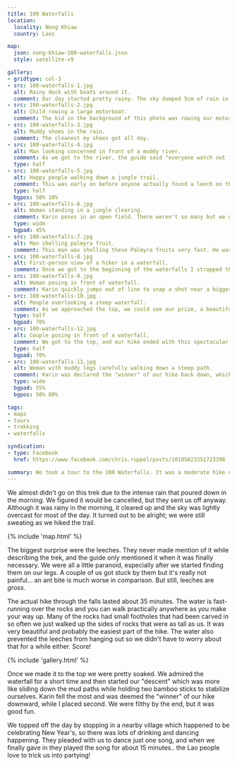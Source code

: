 ```yaml
---
title: 100 Waterfalls
location:
  locality: Nong Khiaw
  country: Laos

map:
  json: nong-khiaw-100-waterfalls.json
  style: satellite-v9

gallery:
- gridtype: col-3
- src: 100-waterfalls-1.jpg
  alt: Rainy dock with boats around it.
  comment: Our day started pretty rainy. The sky dumped 5cm of rain in about 40 minutes so our hopes were not high to start with.
- src: 100-waterfalls-2.jpg
  alt: Child rowing a large motorboat.
  comment: The kid in the background of this photo was rowing our motorboat after the engine failed to start after at least 15 tries.
- src: 100-waterfalls-3.jpg
  alt: Muddy shoes in the rain.
  comment: The cleanest my shoes got all day.
- src: 100-waterfalls-4.jpg
  alt: Man looking concerned in front of a muddy river.
  comment: As we got to the river, the guide said "everyone watch out for leeches on your legs." Bart's face captures everyone's reaction very well.
  type: half
- src: 100-waterfalls-5.jpg
  alt: Happy people walking down a jungle trail.
  comment: This was early on before anyone actually found a leech on their legs so we were all still carefree.
  type: half
  bgpos: 50% 10%
- src: 100-waterfalls-6.jpg
  alt: Woman standing in a jungle clearing.
  comment: Karin poses in an open field. There weren't so many but we walked through a farm area and saw the cloud-covered mountains.
  type: wide
  bgpad: 45%
- src: 100-waterfalls-7.jpg
  alt: Man shelling palmyra fruit.
  comment: This man was shelling these Palmyra fruits very fast. He was happy to see us and since we stopped for lunch there, he ended up offering lao-Lao to us.
- src: 100-waterfalls-8.jpg
  alt: First-person view of a hiker in a waterfall.
  comment: Once we got to the beginning of the waterfalls I strapped the GoPro on and recorded the hike. We hiked directly in the waterfalls for about 35 minutes.
- src: 100-waterfalls-9.jpg
  alt: Woman posing in front of waterfall.
  comment: Karin quickly jumps out of line to snap a shot near a bigger waterfall.
- src: 100-waterfalls-10.jpg
  alt: People overlooking a steep waterfall.
  comment: As we approached the top, we could see our prize, a beautiful tall waterfall.
  type: half
  bgpad: 70%
- src: 100-waterfalls-12.jpg
  alt: Couple posing in front of a waterfall.
  comment: We got to the top, and our hike ended with this spectacular large waterfall! It was a great backdrop for our victory photos.
  type: half
  bgpad: 70%
- src: 100-waterfalls-11.jpg
  alt: Woman with muddy legs carefully walking down a steep path.
  comment: Karin was declared the "winner" of our hike back down, which was quite steep and unfortunately very muddy from the morning rain.
  type: wide
  bgpad: 55%
  bgpos: 50% 80%

tags:
- maps
- tours
- trekking
- waterfalls

syndication:
- type: Facebook
  href: https://www.facebook.com/chris.ruppel/posts/10105823351723398

summary: We took a tour to the 100 Waterfalls. It was a moderate hike with a beautiful reward&#58; seemingly endless cascades of springs and waterfalls.
---
```


We almost didn't go on this trek due to the intense rain that poured down in the morning. We figured it would be cancelled, but they sent us off anyway. Although it was rainy in the morning, it cleared up and the sky was lightly overcast for most of the day. It turned out to be alright; we were still sweating as we hiked the trail.

{% include 'map.html' %}

The biggest surprise were the leeches. They never made mention of it while describing the trek, and the guide only mentioned it when it was finally necessary. We were all a little paranoid, especially after we started finding them on our legs. A couple of us got stuck by them but it's really not painful... an ant bite is much worse in comparison. But still, leeches are _gross_.

The actual hike through the falls lasted about 35 minutes. The water is fast-running over the rocks and you can walk practically anywhere as you make your way up. Many of the rocks had small footholes that had been carved in so often we just walked up the sides of rocks that were as tall as us. It was very beautiful and probably the easiest part of the hike. The water also prevented the leeches from hanging out so we didn't have to worry about that for a while either. Score!

{% include 'gallery.html' %}

Once we made it to the top we were pretty soaked. We admired the waterfall for a short time and then started our "descent" which was more like sliding down the mud paths while holding two bamboo sticks to stabilize ourselves. Karin fell the most and was deemed the "winner" of our hike downward, while I  placed second. We were filthy by the end, but it was good fun.

We topped off the day by stopping in a nearby village which happened to be celebrating New Year's, so there was lots of drinking and dancing happening. They pleaded with us to dance just one song, and when we finally gave in they played the song for about 15 minutes.. the Lao people love to trick us into partying!
